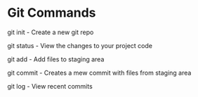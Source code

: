 # Git Commands

git init - Create a new git repo

git status - View the changes to your project code

git add - Add files to staging area

git commit - Creates a mew commit with files from staging area

git log - View recent commits

